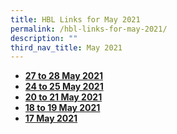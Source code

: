 ```yaml
---
title: HBL Links for May 2021
permalink: /hbl-links-for-may-2021/
description: ""
third_nav_title: May 2021
---
```

<ul>
<li><strong><a href="/hbl-27-to-28-may-2021/">27 to 28 May 2021</a></strong></li>
<li><a href="/hbl-24-to-25-may-2021/"><strong>24 to 25 May 2021</strong></a></li>
<li><strong><a href="/home-based-learning-20-to-21-may-2021/">20 to 21 May 2021</a></strong></li>
<li><a href="/hbl-18-to-19-may-2021/"><strong>18 to 19 May 2021</strong></a></li>
<li><a href="/hbl-on-17-may-2021/"><strong>17 May 2021</strong></a></li>
</ul>